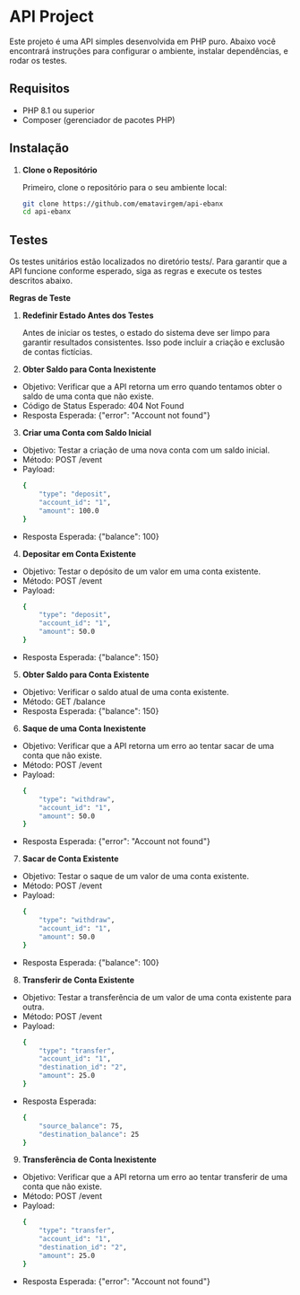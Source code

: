 # API Project

Este projeto é uma API simples desenvolvida em PHP puro. Abaixo você encontrará instruções para configurar o ambiente, instalar dependências, e rodar os testes.

## Requisitos

- PHP 8.1 ou superior
- Composer (gerenciador de pacotes PHP)

## Instalação

1. **Clone o Repositório**

   Primeiro, clone o repositório para o seu ambiente local:

   ```bash
   git clone https://github.com/ematavirgem/api-ebanx
   cd api-ebanx

## Testes

Os testes unitários estão localizados no diretório tests/. Para garantir que a API funcione conforme esperado, siga as regras e execute os testes descritos abaixo.

**Regras de Teste**

1. **Redefinir Estado Antes dos Testes**

    Antes de iniciar os testes, o estado do sistema deve ser limpo para garantir resultados consistentes. Isso pode incluir a criação e exclusão de contas fictícias.

2. **Obter Saldo para Conta Inexistente**

- Objetivo: Verificar que a API retorna um erro quando tentamos obter o saldo de uma conta que não existe.
- Código de Status Esperado: 404 Not Found
- Resposta Esperada: {"error": "Account not found"}

3. **Criar uma Conta com Saldo Inicial**

- Objetivo: Testar a criação de uma nova conta com um saldo inicial.
- Método: POST /event
- Payload:
    ```bash
    {
        "type": "deposit",
        "account_id": "1",
        "amount": 100.0
    }
- Resposta Esperada: {"balance": 100}

4. **Depositar em Conta Existente**

- Objetivo: Testar o depósito de um valor em uma conta existente.
- Método: POST /event
- Payload:
    ```bash
    {
        "type": "deposit",
        "account_id": "1",
        "amount": 50.0
    }
- Resposta Esperada: {"balance": 150}

5. **Obter Saldo para Conta Existente**

- Objetivo: Verificar o saldo atual de uma conta existente.
- Método: GET /balance
- Resposta Esperada: {"balance": 150}

6. **Saque de uma Conta Inexistente**

- Objetivo: Verificar que a API retorna um erro ao tentar sacar de uma conta que não existe.
- Método: POST /event
- Payload:
    ```bash
    {
        "type": "withdraw",
        "account_id": "1",
        "amount": 50.0
    }
- Resposta Esperada: {"error": "Account not found"}

7. **Sacar de Conta Existente**

- Objetivo: Testar o saque de um valor de uma conta existente.
- Método: POST /event
- Payload:
    ```bash
    {
        "type": "withdraw",
        "account_id": "1",
        "amount": 50.0
    }
- Resposta Esperada: {"balance": 100}

8. **Transferir de Conta Existente**

- Objetivo: Testar a transferência de um valor de uma conta existente para outra.
- Método: POST /event
- Payload:
    ```bash
    {
        "type": "transfer",
        "account_id": "1",
        "destination_id": "2",
        "amount": 25.0
    }
- Resposta Esperada:
    ```bash
    {
        "source_balance": 75,
        "destination_balance": 25
    }

9. **Transferência de Conta Inexistente**

- Objetivo: Verificar que a API retorna um erro ao tentar transferir de uma conta que não existe.
- Método: POST /event
- Payload:
    ```bash
    {
        "type": "transfer",
        "account_id": "1",
        "destination_id": "2",
        "amount": 25.0
    }
- Resposta Esperada: {"error": "Account not found"}



